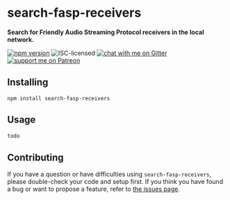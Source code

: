 # search-fasp-receivers

**Search for Friendly Audio Streaming Protocol receivers in the local network.**

[![npm version](https://img.shields.io/npm/v/search-fasp-receivers.svg)](https://www.npmjs.com/package/search-fasp-receivers)
![ISC-licensed](https://img.shields.io/github/license/derhuerst/search-fasp-receivers.svg)
[![chat with me on Gitter](https://img.shields.io/badge/chat%20with%20me-on%20gitter-512e92.svg)](https://gitter.im/derhuerst)
[![support me on Patreon](https://img.shields.io/badge/support%20me-on%20patreon-fa7664.svg)](https://patreon.com/derhuerst)


## Installing

```shell
npm install search-fasp-receivers
```


## Usage

```js
todo
```


## Contributing

If you have a question or have difficulties using `search-fasp-receivers`, please double-check your code and setup first. If you think you have found a bug or want to propose a feature, refer to [the issues page](https://github.com/derhuerst/search-fasp-receivers/issues).
